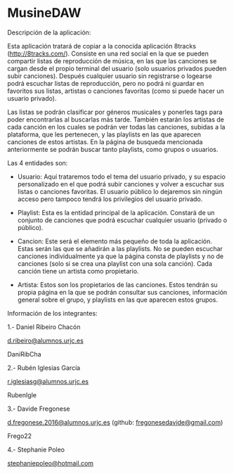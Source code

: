 # MusineDAW

Descripción de la aplicación:

Esta aplicación tratará de copiar a la conocida aplicación 8tracks (http://8tracks.com/).
Consiste en una red social en la que se pueden compartir listas de reproducción de música, 
en las que las canciones se cargan desde el propio terminal del usuario (solo usuarios privados
pueden subir canciones). Después cualquier usuario sin registrarse o logearse podrá escuchar listas de reproducción,
pero no podrá ni guardar en favoritos sus listas, artistas o canciones favoritas (como si puede hacer un usuario privado). 

Las listas se podrán clasificar por géneros musicales y ponerles tags para poder encontrarlas al buscarlas más tarde.
También estarán los artistas de cada canción en los cuales se podrán ver todas las canciones, subidas a la plataforma, 
que les pertenecen, y las playlists en las que aparecen canciones de estos artistas. En la página de busqueda mencionada
anteriormente se podrán buscar tanto playlists, como grupos o usuarios.

Las 4 entidades son:

- Usuario: Aquí trataremos todo el tema del usuario privado, y su espacio personalizado en el que podrá subir canciones
y volver a escuchar sus listas o canciones favoritas. El usuario público lo dejaremos sin ningún acceso pero tampoco 
tendrá los privilegios del usuario privado.

- Playlist: Esta es la entidad principal de la aplicación. Constará de un conjunto de canciones que podrá escuchar
cualquier usuario (privado o público).

- Cancion: Este será el elemento más pequeño de toda la aplicación. Estas serán las que se añadirán a las playlists.
No se pueden escuchar canciones individualmente ya que la página consta de playlists y no de canciones (solo si se 
crea una playlist con una sola canción). Cada canción tiene un artista como propietario.

- Artista: Estos son los propietarios de las canciones. Estos tendrán su propia página en la que se podrán consultar 
sus canciones, información general sobre el grupo, y playlists en las que aparecen estos grupos.

Información de los integrantes:

1.- Daniel Ribeiro Chacón

d.ribeiro@alumnos.urjc.es

DaniRibCha

2.- Rubén Iglesias García

r.iglesiasg@alumnos.urjc.es

RubenIgle

3.- Davide Fregonese

d.fregonese.2016@alumnos.urjc.es (github: fregonesedavide@gmail.com)

Frego22

4.- Stephanie Poleo

stephaniepoleo@hotmail.com
